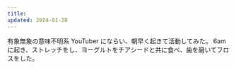 ```yaml
---
title: 
updated: 2024-01-28
---
```


有象無象の意味不明系 YouTuber にならい、朝早く起きて活動してみた。
6am に起き、ストレッチをし、ヨーグルトをチアシードと共に食べ、歯を磨いてフロスをした。
